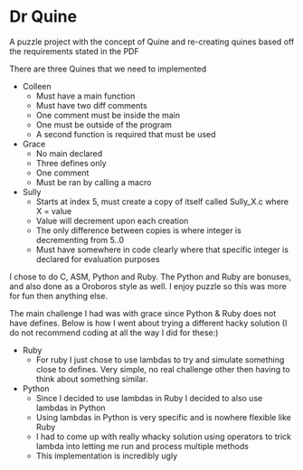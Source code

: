 # Dr Quine

A puzzle project with the concept of Quine and re-creating quines based off the requirements stated in the PDF


There are three Quines that we need to implemented
* Colleen
	* Must have a main function
	* Must have two diff comments
	* One comment must be inside the main
	* One must be outside of the program
	* A second function is required that must be used
* Grace
	* No main declared
	* Three defines only
	* One comment
	* Must be ran by calling a macro
* Sully
	* Starts at index 5, must create a copy of itself called Sully_X.c where X = value
	* Value will decrement upon each creation
	* The only difference between copies is where integer is decrementing from 5..0
	* Must have somewhere in code clearly where that specific integer is declared for evaluation purposes


I chose to do C, ASM, Python and Ruby. The Python and Ruby are bonuses, and also done as a Oroboros style as well. I enjoy puzzle so this was more for fun then anything else.



The main challenge I had was with grace since Python & Ruby does not have defines. Below is how I went about trying a different hacky solution (I do not recommend coding at all the way I did for these:)
* Ruby
	* For ruby I just chose to use lambdas to try and simulate something close to defines. Very simple, no real challenge other then having to think about something similar.
* Python
	* Since I decided to use lambdas in Ruby I decided to also use lambdas in Python
	* Using lambdas in Python is very specific and is nowhere flexible like Ruby
	* I had to come up with really whacky solution using operators to trick lambda into letting me run and process multiple methods
	* This implementation is incredibly ugly